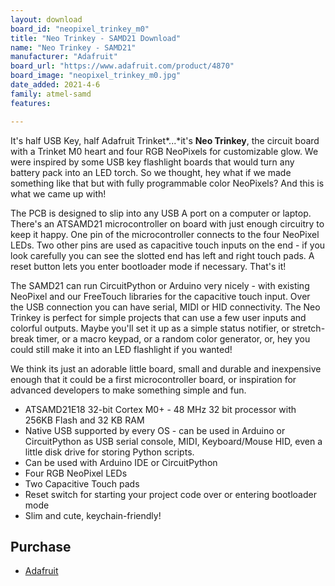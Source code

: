 ```yaml
---
layout: download
board_id: "neopixel_trinkey_m0"
title: "Neo Trinkey - SAMD21 Download"
name: "Neo Trinkey - SAMD21"
manufacturer: "Adafruit"
board_url: "https://www.adafruit.com/product/4870"
board_image: "neopixel_trinkey_m0.jpg"
date_added: 2021-4-6
family: atmel-samd
features:

---
```


It's half USB Key, half Adafruit Trinket*...*it's **Neo Trinkey**, the circuit board with a Trinket M0 heart and four RGB NeoPixels for customizable glow. We were inspired by some USB key flashlight boards that would turn any battery pack into an LED torch. So we thought, hey what if we made something like that but with fully programmable color NeoPixels? And this is what we came up with!

The PCB is designed to slip into any USB A port on a computer or laptop. There's an ATSAMD21 microcontroller on board with just enough circuitry to keep it happy. One pin of the microcontroller connects to the four NeoPixel LEDs. Two other pins are used as capacitive touch inputs on the end - if you look carefully you can see the slotted end has left and right touch pads. A reset button lets you enter bootloader mode if necessary. That's it!

The SAMD21 can run CircuitPython or Arduino very nicely - with existing NeoPixel and our FreeTouch libraries for the capacitive touch input. Over the USB connection you can have serial, MIDI or HID connectivity. The Neo Trinkey is perfect for simple projects that can use a few user inputs and colorful outputs. Maybe you'll set it up as a simple status notifier, or stretch-break timer, or a macro keypad, or a random color generator, or, hey you could still make it into an LED flashlight if you wanted!

We think its just an adorable little board, small and durable and inexpensive enough that it could be a first microcontroller board, or inspiration for advanced developers to make something simple and fun.

- ATSAMD21E18 32-bit Cortex M0+ - 48 MHz 32 bit processor with 256KB Flash and 32 KB RAM
- Native USB supported by every OS - can be used in Arduino or CircuitPython as USB serial console, MIDI, Keyboard/Mouse HID, even a little disk drive for storing Python scripts.
- Can be used with Arduino IDE or CircuitPython
- Four RGB NeoPixel LEDs
- Two Capacitive Touch pads
- Reset switch for starting your project code over or entering bootloader mode
- Slim and cute, keychain-friendly!

## Purchase

* [Adafruit](https://www.adafruit.com/product/4870)
